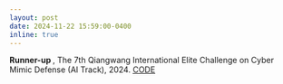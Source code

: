 ```yaml
---
layout: post
date: 2024-11-22 15:59:00-0400
inline: true
---
```


<b> Runner-up </b>, The 7th Qiangwang International Elite Challenge on Cyber Mimic Defense (AI Track), 2024. <ins>[CODE](https://github.com/JiePeng104/qiangwang-adversarial-attack)</ins>
